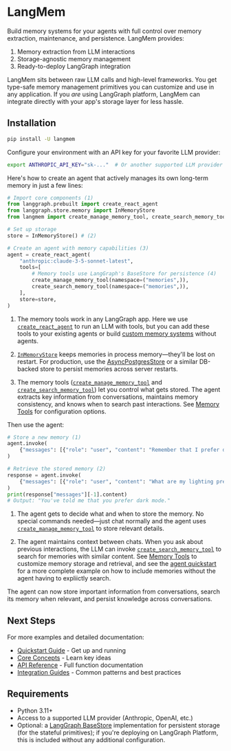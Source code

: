 # LangMem

Build memory systems for your agents with full control over memory extraction, maintenance, and persistence. LangMem provides:

1. Memory extraction from LLM interactions
2. Storage-agnostic memory management
3. Ready-to-deploy LangGraph integration

LangMem sits between raw LLM calls and high-level frameworks. You get type-safe memory management primitives you can customize and use in any application. If you _are_ using LangGraph platform, LangMem can integrate directly with your app's storage layer for less hassle.

## Installation

```bash
pip install -U langmem
```

Configure your environment with an API key for your favorite LLM provider:

```bash
export ANTHROPIC_API_KEY="sk-..."  # Or another supported LLM provider
```

Here's how to create an agent that actively manages its own long-term memory in just a few lines:

```python
# Import core components (1)
from langgraph.prebuilt import create_react_agent
from langgraph.store.memory import InMemoryStore
from langmem import create_manage_memory_tool, create_search_memory_tool

# Set up storage
store = InMemoryStore() # (2)

# Create an agent with memory capabilities (3)
agent = create_react_agent(
    "anthropic:claude-3-5-sonnet-latest",
    tools=[
        # Memory tools use LangGraph's BaseStore for persistence (4)
        create_manage_memory_tool(namespace=("memories",)),
        create_search_memory_tool(namespace=("memories",)),
    ],
    store=store,
)
```

1. The memory tools work in any LangGraph app. Here we use [`create_react_agent`](https://langchain-ai.github.io/langgraph/reference/prebuilt/#langgraph.prebuilt.create_react_agent) to run an LLM with tools, but you can add these tools to your existing agents or build [custom memory systems](concepts/conceptual_guide.md#functional-core) without agents.

2. [`InMemoryStore`](https://langchain-ai.github.io/langgraph/reference/store/#langgraph.store.memory.InMemoryStore) keeps memories in process memory—they'll be lost on restart. For production, use the [AsyncPostgresStore](https://langchain-ai.github.io/langgraph/reference/store/#langgraph.store.postgres.AsyncPostgresStore) or a similar DB-backed store to persist memories across server restarts.

3. The memory tools ([`create_manage_memory_tool`](reference/tools.md#langmem.create_manage_memory_tool) and [`create_search_memory_tool`](reference/tools.md#langmem.create_search_memory_tool)) let you control what gets stored. The agent extracts key information from conversations, maintains memory consistency, and knows when to search past interactions. See [Memory Tools](guides/memory_tools.md) for configuration options.

Then use the agent:

```python
# Store a new memory (1)
agent.invoke(
    {"messages": [{"role": "user", "content": "Remember that I prefer dark mode."}]}
)

# Retrieve the stored memory (2)
response = agent.invoke(
    {"messages": [{"role": "user", "content": "What are my lighting preferences?"}]}
)
print(response["messages"][-1].content)
# Output: "You've told me that you prefer dark mode."
```

1. The agent gets to decide what and when to store the memory. No special commands needed—just chat normally and the agent uses [`create_manage_memory_tool`](reference/tools.md#langmem.create_manage_memory_tool) to store relevant details.

2. The agent maintains context between chats. When you ask about previous interactions, the LLM can invoke [`create_search_memory_tool`](reference/tools.md#langmem.create_search_memory_tool) to search for memories with similar content. See [Memory Tools](guides/memory_tools.md) to customize memory storage and retrieval, and see the [agent quickstart](quickstart.md) for a more complete example on how to include memories without the agent having to expliictly search.

The agent can now store important information from conversations, search its memory when relevant, and persist knowledge across conversations.

## Next Steps

For more examples and detailed documentation:

- [Quickstart Guide](quickstart.md) - Get up and running
- [Core Concepts](concepts/conceptual_guide.md#memory-in-llm-applications) - Learn key ideas
- [API Reference](reference/index.md) - Full function documentation
- [Integration Guides](guides/memory_tools.md) - Common patterns and best practices

## Requirements

- Python 3.11+
- Access to a supported LLM provider (Anthropic, OpenAI, etc.)
- Optional: a [LangGraph BaseStore](https://langchain-ai.github.io/langgraph/reference/store/#langgraph.store.base.BaseStore) implementation for persistent storage (for the stateful primitives); if you're deploying on LangGraph Platform, this is included without any additional configuration.
